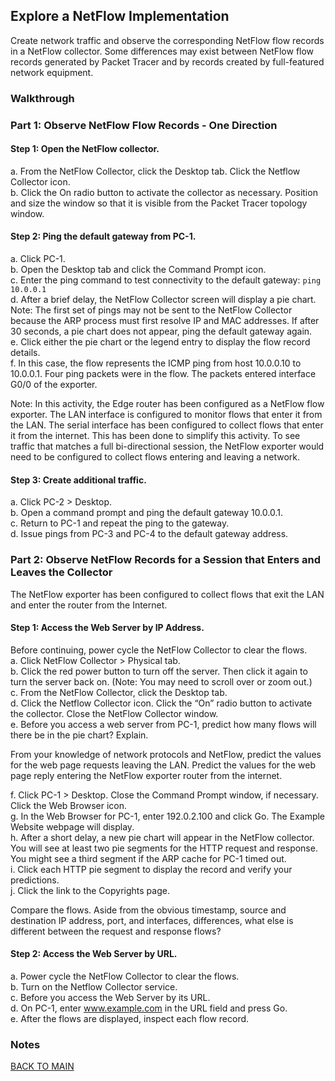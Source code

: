 ## Explore a NetFlow Implementation

Create network traffic and observe the corresponding NetFlow flow records in a NetFlow collector. Some differences may exist between NetFlow flow records generated by Packet Tracer and by records created by full-featured network equipment.

### Walkthrough

### Part 1: Observe NetFlow Flow Records - One Direction

#### Step 1: Open the NetFlow collector.

a.     From the NetFlow Collector, click the Desktop tab. Click the Netflow Collector icon.  
b.     Click the On radio button to activate the collector as necessary. Position and size the window so that it is visible from the Packet Tracer topology window.

#### Step 2: Ping the default gateway from PC-1.

a.     Click PC-1.  
b.     Open the Desktop tab and click the Command Prompt icon.  
c.     Enter the ping command to test connectivity to the default gateway: `ping 10.0.0.1`  
d.     After a brief delay, the NetFlow Collector screen will display a pie chart.  
Note: The first set of pings may not be sent to the NetFlow Collector because the ARP process must first resolve IP and MAC addresses. If after 30 seconds, a pie chart does not appear, ping the default gateway again.  
e.     Click either the pie chart or the legend entry to display the flow record details.  
f.      In this case, the flow represents the ICMP ping from host 10.0.0.10 to 10.0.0.1. Four ping packets were in the flow. The packets entered interface G0/0 of the exporter.

Note: In this activity, the Edge router has been configured as a NetFlow flow exporter. The LAN interface is configured to monitor flows that enter it from the LAN. The serial interface has been configured to collect flows that enter it from the internet. This has been done to simplify this activity. To see traffic that matches a full bi-directional session, the NetFlow exporter would need to be configured to collect flows entering and leaving a network.

#### Step 3: Create additional traffic.

a.     Click PC-2 > Desktop.  
b.     Open a command prompt and ping the default gateway 10.0.0.1.  
c.     Return to PC-1 and repeat the ping to the gateway.  
d.     Issue pings from PC-3 and PC-4 to the default gateway address.

### Part 2: Observe NetFlow Records for a Session that Enters and Leaves the Collector

The NetFlow exporter has been configured to collect flows that exit the LAN and enter the router from the Internet.

#### Step 1: Access the Web Server by IP Address.

Before continuing, power cycle the NetFlow Collector to clear the flows.  
a.     Click NetFlow Collector > Physical tab.  
b.     Click the red power button to turn off the server. Then click it again to turn the server back on. (Note: You may need to scroll over or zoom out.)  
c.     From the NetFlow Collector, click the Desktop tab.  
d.     Click the Netflow Collector icon. Click the “On” radio button to activate the collector. Close the NetFlow Collector window.  
e.     Before you access a web server from PC-1, predict how many flows will there be in the pie chart? Explain.

From your knowledge of network protocols and NetFlow, predict the values for the web page requests leaving the LAN. Predict the values for the web page reply entering the NetFlow exporter router from the internet.

f.      Click PC-1 > Desktop. Close the Command Prompt window, if necessary. Click the Web Browser icon.  
g.     In the Web Browser for PC-1, enter 192.0.2.100 and click Go. The Example Website webpage will display.  
h.     After a short delay, a new pie chart will appear in the NetFlow collector. You will see at least two pie segments for the HTTP request and response. You might see a third segment if the ARP cache for PC-1 timed out.  
i.      Click each HTTP pie segment to display the record and verify your predictions.  
j.      Click the link to the Copyrights page.

Compare the flows. Aside from the obvious timestamp, source and destination IP address, port, and interfaces, differences, what else is different between the request and response flows?

#### Step 2: Access the Web Server by URL.

a.     Power cycle the NetFlow Collector to clear the flows.  
b.     Turn on the Netflow Collector service.  
c.     Before you access the Web Server by its URL.  
d.     On PC-1, enter www.example.com in the URL field and press Go.  
e.     After the flows are displayed, inspect each flow record.

### Notes

[BACK TO MAIN](https://github.com/lfost42/networking)